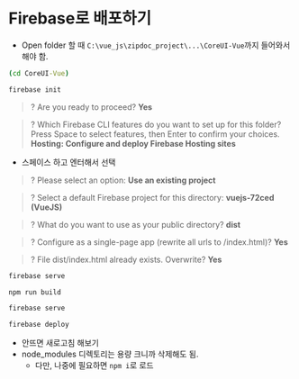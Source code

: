 # Firebase로 배포하기
- Open folder 할 때 `C:\vue_js\zipdoc_project\...\CoreUI-Vue`까지 들어와서 해야 함.

```cmd
(cd CoreUI-Vue)

firebase init
```
> ? Are you ready to proceed? **Yes**

> ? Which Firebase CLI features do you want to set up for this folder? Press Space to select features, then Enter to confirm your choices. **Hosting: Configure and deploy Firebase Hosting sites**
- 스페이스 하고 엔터해서 선택

> ? Please select an option: **Use an existing project**

> ? Select a default Firebase project for this directory: **vuejs-72ced (VueJS)**

> ? What do you want to use as your public directory? **dist**

> ? Configure as a single-page app (rewrite all urls to /index.html)? **Yes**

> ? File dist/index.html already exists. Overwrite? **Yes**
```cmd
firebase serve

npm run build

firebase serve

firebase deploy
```
- 안뜨면 새로고침 해보기
- node_modules 디렉토리는 용량 크니까 삭제해도 됨.
    - 다만, 나중에 필요하면 `npm i`로 로드
